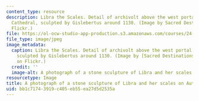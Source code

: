```yaml
---
content_type: resource
description: Libra the Scales. Detail of archivolt above the west portal of Autun
  Cathedral, sculpted by Gislebertus around 1130. (Image by Sacred Destinations on
  Flickr.)
file: https://ol-ocw-studio-app-production.s3.amazonaws.com/courses/24-231-ethics-fall-2009/bb1c71743919c405eb55ea27d5d2535a_24-231f09-th.jpg
file_type: image/jpeg
image_metadata:
  caption: Libra the Scales. Detail of archivolt above the west portal of Autun Cathedral,
    sculpted by Gislebertus around 1130. (Image by [Sacred Destinations](http://www.flickr.com/photos/sacred_destinations/3252206342/)
    on Flickr.)
  credit: ''
  image-alt: A photograph of a stone sculpture of Libra and her scales on Autun Cathedral.
resourcetype: Image
title: A photograph of a stone sculpture of Libra and her scales on Autun Cathedral
uid: bb1c7174-3919-c405-eb55-ea27d5d2535a
---
```

